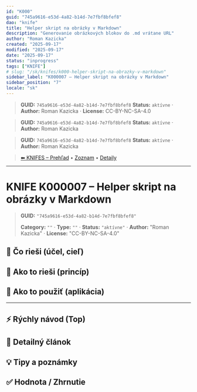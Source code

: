 ```yaml
---
id: "K000"
guid: "745a9616-e53d-4a82-b14d-7e7fbf8bfef8"
dao: "knife"
title: "Helper skript na obrázky v Markdown"
description: "Generovanie obrázkových blokov do .md vrátane URL"
author: "Roman Kazicka"
created: "2025-09-17"
modified: "2025-09-17"
date: "2025-09-17"
status: "inprogress"
tags: ["KNIFE"]
# slug: "/sk/knifes/k000-helper-skript-na-obrazky-v-markdown"
sidebar_label: "K000007 – Helper skript na obrázky v Markdown"
sidebar_position: "7"
locale: "sk"
---
```

<!-- body:start -->

<!-- fm-visible: start -->
> **GUID:** `745a9616-e53d-4a82-b14d-7e7fbf8bfef8`
> **Status:** `aktívne` · **Author:** Roman Kazicka · **License:** CC-BY-NC-SA-4.0
<!-- fm-visible: end -->
<!-- body:start -->

<!-- fm-visible: start -->
> **GUID:** `745a9616-e53d-4a82-b14d-7e7fbf8bfef8`
> **Status:** `aktívne` · **Author:** Roman Kazicka
<!-- fm-visible: end -->
<!-- body:start -->

<!-- fm-visible: start -->
> **GUID:** `745a9616-e53d-4a82-b14d-7e7fbf8bfef8`
> **Status:** `aktívne` · **Author:** Roman Kazicka
<!-- fm-visible: end -->
<!-- body:start -->

<!-- nav:knifes -->
> [⬅ KNIFES – Prehľad](../overview.md) • [Zoznam](../KNIFE_Overview_List.md) • [Detaily](../KNIFE_Overview_Details.md)
---
# KNIFE K000007 – Helper skript na obrázky v Markdown
<!-- fm-visible: start -->

> **GUID:** `"745a9616-e53d-4a82-b14d-7e7fbf8bfef8"`
>   
> **Category:** `""` · **Type:** `""` · **Status:** `"aktívne"` · **Author:** "Roman Kazicka" · **License:** "CC-BY-NC-SA-4.0"
<!-- fm-visible: end -->


## 🎯 Čo rieši (účel, cieľ)

## 🧩 Ako to rieši (princíp)

## 🧪 Ako to použiť (aplikácia)

---

## ⚡ Rýchly návod (Top)

## 📜 Detailný článok

## 💡 Tipy a poznámky

## ✅ Hodnota / Zhrnutie
